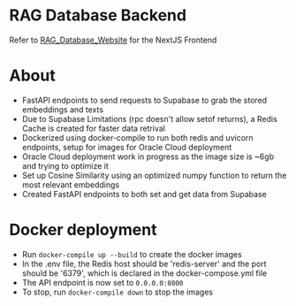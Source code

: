 # RAG Database Backend
Refer to [RAG_Database_Website](https://github.com/EYXLiu/RAG_Database_Website) for the NextJS Frontend

# About
* FastAPI endpoints to send requests to Supabase to grab the stored embeddings and texts
* Due to Supabase Limitations (rpc doesn't allow setof returns), a Redis Cache is created for faster data retrival
* Dockerized using docker-compile to run both redis and uvicorn endpoints, setup for images for Oracle Cloud deployment
* Oracle Cloud deployment work in progress as the image size is ~6gb and trying to optimize it
* Set up Cosine Similarity using an optimized numpy function to return the most relevant embeddings
* Created FastAPI endpoints to both set and get data from Supabase

# Docker deployment
* Run `docker-compile up --build` to create the docker images
* In the .env file, the Redis host should be 'redis-server' and the port should be '6379', which is declared in the docker-compose.yml file
* The API endpoint is now set to `0.0.0.0:8000`
* To stop, run `docker-compile down` to stop the images 
